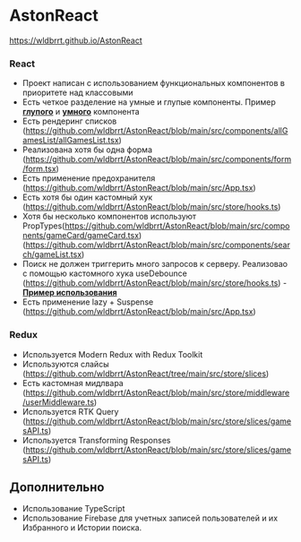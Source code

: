 # AstonReact

https://wldbrrt.github.io/AstonReact

### React

- Проект написан с использованием функциональных компонентов в приоритете над классовыми
- Есть четкое разделение на умные и глупые компоненты.  Пример [**глупого**](https://github.com/wldbrrt/AstonReact/blob/main/src/components/form/input.tsx) и [**умного**](https://github.com/wldbrrt/AstonReact/blob/main/src/components/form/form.tsx) компонента
- Есть рендеринг списков (https://github.com/wldbrrt/AstonReact/blob/main/src/components/allGamesList/allGamesList.tsx)
- Реализована хотя бы одна форма (https://github.com/wldbrrt/AstonReact/blob/main/src/components/form/form.tsx)
- Есть применение предохранителя (https://github.com/wldbrrt/AstonReact/blob/main/src/App.tsx)
- Есть хотя бы один кастомный хук (https://github.com/wldbrrt/AstonReact/blob/main/src/store/hooks.ts)
- Хотя бы несколько компонентов используют PropTypes(https://github.com/wldbrrt/AstonReact/blob/main/src/components/gameCard/gameCard.tsx) (https://github.com/wldbrrt/AstonReact/blob/main/src/components/search/gameList.tsx)
- Поиск не должен триггерить много запросов к серверу. Реализовао с помощью кастомного хука useDebounce (https://github.com/wldbrrt/AstonReact/blob/main/src/store/hooks.ts) - [**Пример использования**](https://github.com/wldbrrt/AstonReact/blob/main/src/components/search/search.tsx)
- Есть применение lazy + Suspense (https://github.com/wldbrrt/AstonReact/blob/main/src/App.tsx)

### Redux

- Используется Modern Redux with Redux Toolkit
- Используются слайсы (https://github.com/wldbrrt/AstonReact/tree/main/src/store/slices)
- Есть кастомная мидлвара (https://github.com/wldbrrt/AstonReact/blob/main/src/store/middleware/userMiddleware.ts)
- Используется RTK Query (https://github.com/wldbrrt/AstonReact/blob/main/src/store/slices/gamesAPI.ts)
- Используется Transforming Responses (https://github.com/wldbrrt/AstonReact/blob/main/src/store/slices/gamesAPI.ts)

## Дополнительно
- Использование TypeScript
- Использование Firebase для учетных записей пользователей и их Избранного и Истории поиска.
